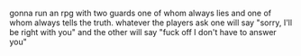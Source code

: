 gonna run an rpg with two guards one of whom always lies and one of whom always tells the truth. whatever the players ask one will say "sorry, I'll be right with you" and the other will say "fuck off I don't have to answer you"
